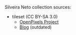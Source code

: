 Silveira Neto collection sources:
- tileset (CC BY-SA 3.0)
  - [OpenPixels Project](https://github.com/silveira/openpixels)
  - [Blog](http://silveiraneto.net/2009/07/31/my-free-tileset-version-10) (outdated)
